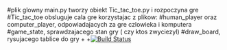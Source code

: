 #plik glowny main.py tworzy obiekt Tic_tac_toe.py i rozpoczyna gre
#Tic_tac_toe obsluguje cala gre korzystajac z plikow:
#human_player oraz computer_player, odpowiadajacych za gre czlowieka i komputera
#game_state, sprawdzajacego stan gry ( czy ktos zwyciezyl)
#draw_board, rysujacego tablice do gry
+
+[![Build Status](https://travis-ci.org/Florob/RustyXML.svg?branch=master)](https://travis-ci.org/Florob/RustyXML)
